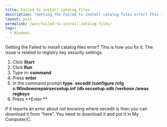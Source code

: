 ```yaml
---
title: Failed to install catalog files
description: "Getting the Failed to install catalog files error? This is how you fix it. The issue is related to registry key security settings."
layout: post
permalink: /win/failed-to-install-catalog-files/
tags:
  - Windows
---
```

Getting the Failed to install catalog files error? This is how you fix it. The issue is related to registry key security settings.

  1. Click **Start**
  2. Click **Run**
  3. Type in: **command**
  4. Press **enter**
  5. In the command prompt **type**: **secedit /configure /cfg c:Windowsrepairsecsetup.inf /db secsetup.sdb /verbose /areas regkeys**
  6. Press **Enter **

If it reports an error about not knowing where secedit is then you can download it from &#8220;here&#8221;. You need to download it and put it in My Computer/C.

